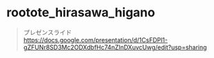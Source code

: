 # rootote_hirasawa_higano
> プレゼンスライド   
https://docs.google.com/presentation/d/1CsFDPl1-gZFUNr8SD3Mc2ODXdbfHc74nZInDXuvcUwg/edit?usp=sharing
